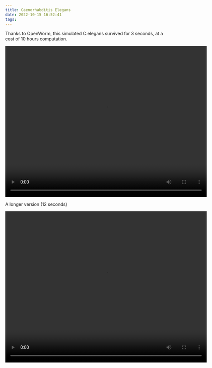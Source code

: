 ```yaml
---
title: Caenorhabditis Elegans
date: 2022-10-15 16:52:41
tags:
---
```

Thanks to OpenWorm, this simulated C.elegans survived for 3 seconds, at a cost of 10 hours computation.

<video width="640" height="480" controls>
  <source src="/assets/speeded_C2_FW_2022-10-14_03-17-50.mp4" type="video/mp4">
</video>

A longer version (12 seconds)

<video width="640" height="480" controls>
  <source src="/assets/speeded_C2_FW_2022-10-15_08-04-06.mp4" type="video/mp4">
</video>
